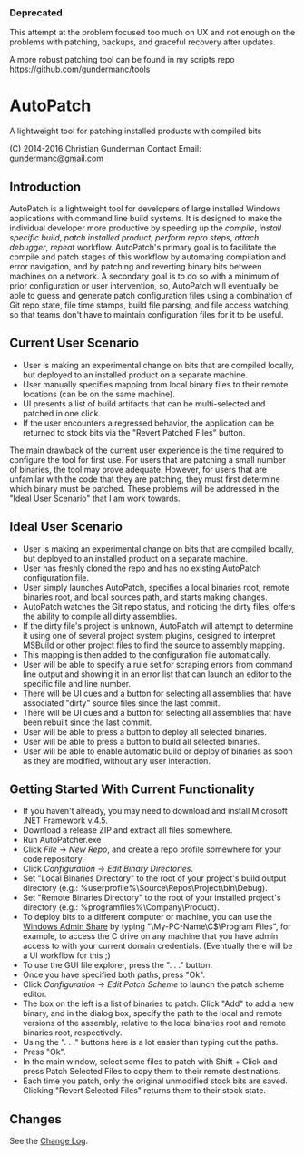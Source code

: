 ### Deprecated

This attempt at the problem focused too much on UX and not enough on the problems with patching, backups, and graceful recovery after updates.

A more robust patching tool can be found in my scripts repo https://github.com/gundermanc/tools

# AutoPatch
A lightweight tool for patching installed products with compiled bits

(C) 2014-2016 Christian Gunderman
Contact Email: gundermanc@gmail.com

## Introduction
AutoPatch is a lightweight tool for developers of large installed Windows applications with command line build systems. It is designed to make the individual developer more productive by speeding up the *compile*, *install specific build*, *patch installed product*, *perform repro steps*, *attach debugger*, *repeat* workflow. AutoPatch's primary goal is to facilitate the compile and patch stages of this workflow by automating compilation and error navigation, and by patching and reverting binary bits between machines on a network. A secondary goal is to do so with a minimum of prior configuration or user intervention, so, AutoPatch will eventually be able to guess and generate patch configuration files using a combination of Git repo state, file time stamps, build file parsing, and file access watching, so that teams don't have to maintain configuration files for it to be useful.

## Current User Scenario
- User is making an experimental change on bits that are compiled locally, but deployed to an installed product on a separate machine.
- User manually specifies mapping from local binary files to their remote locations (can be on the same machine).
- UI presents a list of build artifacts that can be multi-selected and patched in one click.
- If the user encounters a regressed behavior, the application can be returned to stock bits via the "Revert Patched Files" button.

The main drawback of the current user experience is the time required to configure the tool for first use. For users that are patching a small number of binaries, the tool may prove adequate. However, for users that are unfamilar with the code that they are patching, they must first determine which binary must be patched. These problems will be addressed in the "Ideal User Scenario" that I am work towards.

## Ideal User Scenario
- User is making an experimental change on bits that are compiled locally, but deployed to an installed product on a separate machine.
- User has freshly cloned the repo and has no existing AutoPatch configuration file.
- User simply launches AutoPatch, specifies a local binaries root, remote binaries root, and local sources path, and starts making changes.
- AutoPatch watches the Git repo status, and noticing the dirty files, offers the ability to compile all dirty assemblies.
- If the dirty file's project is unknown, AutoPatch will attempt to determine it using one of several project system plugins, designed to interpret MSBuild or other project files to find the source to assembly mapping.
- This mapping is then added to the configuration file automatically.
- User will be able to specify a rule set for scraping errors from command line output and showing it in an error list that can launch an editor to the specific file and line number.
- There will be UI cues and a button for selecting all assemblies that have associated "dirty" source files since the last commit.
- There will be UI cues and a button for selecting all assemblies that have been rebuilt since the last commit.
- User will be able to press a button to deploy all selected binaries.
- User will be able to press a button to build all selected binaries.
- User will be able to enable automatic build or deploy of binaries as soon as they are modified, without any user interaction.

## Getting Started With Current Functionality
- If you haven't already, you may need to download and install Microsoft .NET Framework v.4.5.
- Download a release ZIP and extract all files somewhere.
- Run AutoPatcher.exe
- Click *File* -> *New Repo*, and create a repo profile somewhere for your code repository.
- Click *Configuration* -> *Edit Binary Directories*.
- Set "Local Binaries Directory" to the root of your project's build output directory (e.g.: %userprofile%\Source\Repos\Project\bin\Debug).
- Set "Remote Binaries Directory" to the root of your installed project's directory (e.g.: %programfiles%\Company\Product).
- To deploy bits to a different computer or machine, you can use the [Windows Admin Share](https://en.wikipedia.org/wiki/Administrative_share) by typing "\\My-PC-Name\C$\Program Files\", for example, to access the C drive on any machine that you have admin access to with your current domain credentials. (Eventually there will be a UI workflow for this ;)
- To use the GUI file explorer, press the ". . ." button.
- Once you have specified both paths, press "Ok".
- Click *Configuration* -> *Edit Patch Scheme* to launch the patch scheme editor.
- The box on the left is a list of binaries to patch. Click "Add" to add a new binary, and in the dialog box, specify the path to the local and remote versions of the assembly, relative to the local binaries root and remote binaries root, respectively.
- Using the ". . ." buttons here is a lot easier than typing out the paths.
- Press "Ok".
- In the main window, select some files to patch with Shift + Click and press Patch Selected Files to copy them to their remote destinations.
- Each time you patch, only the original unmodified stock bits are saved. Clicking "Revert Selected Files" returns them to their stock state.

## Changes
See the [Change Log](https://github.com/gundermanc/AutoPatch/blob/master/ChangeLog.md).
